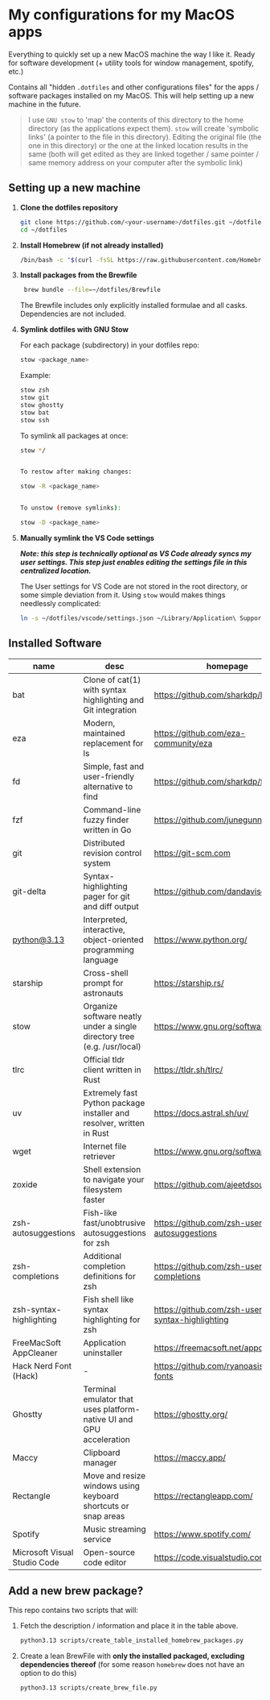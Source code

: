 # My configurations for my MacOS apps 

Everything to quickly set up a new MacOS machine the way I like it. Ready for software development (+ utility tools for window management, spotify, etc.)

Contains all "hidden `.dotfiles` and other configurations files" for the apps / software packages installed on my MacOS. 
This will help setting up a new machine in the future. 

> I use `GNU stow` to 'map' the contents of this directory to the home directory (as the applications expect them). `stow` will create 'symbolic links' (a pointer to the file in this directory). Editing the original file (the one in this directory) or the one at the linked location results in the same (both will get edited as they are linked together / same pointer / same memory address on your computer after the symbolic link)

## Setting up a new machine 
1. **Clone the dotfiles repository**
	```bash
	git clone https://github.com/<your-username>/dotfiles.git ~/dotfiles
	cd ~/dotfiles
	```

2. **Install Homebrew (if not already installed)**
	```bash 
	/bin/bash -c "$(curl -fsSL https://raw.githubusercontent.com/Homebrew/install/HEAD/install.sh)"
	```
4. **Install packages from the Brewfile**

   ```bash
	brew bundle --file=~/dotfiles/Brewfile
	```
	The Brewfile includes only explicitly installed formulae and all casks. Dependencies are not included.

1. **Symlink dotfiles with GNU Stow**

	For each package (subdirectory) in your dotfiles repo:
	```bash
	stow <package_name>
	```

	Example:
	```bash
	stow zsh
	stow git
	stow ghostty
	stow bat
	stow ssh
	```

	To symlink all packages at once:
	```bash
	stow */


	To restow after making changes:

	stow -R <package_name>


	To unstow (remove symlinks):

	stow -D <package_name>
	```
1. **Manually symlink the VS Code settings**
   
   ***Note: this step is technically optional as VS Code already syncs my user settings. This step just enables editing the settings file in this centralized location.***
   
   The User settings for VS Code are not stored in the root directory, or some simple deviation from it. Using `stow` would makes things needlessly complicated: 
   ```bash
   ln -s ~/dotfiles/vscode/settings.json ~/Library/Application\ Support/Code/User/settings.json
   ```

## Installed Software

| name                         | desc                                                                     | homepage                                             | formula/cask |
| ---------------------------- | ------------------------------------------------------------------------ | ---------------------------------------------------- | ------------ |
| bat                          | Clone of cat(1) with syntax highlighting and Git integration             | https://github.com/sharkdp/bat                       | formula      |
| eza                          | Modern, maintained replacement for ls                                    | https://github.com/eza-community/eza                 | formula      |
| fd                           | Simple, fast and user-friendly alternative to find                       | https://github.com/sharkdp/fd                        | formula      |
| fzf                          | Command-line fuzzy finder written in Go                                  | https://github.com/junegunn/fzf                      | formula      |
| git                          | Distributed revision control system                                      | https://git-scm.com                                  | formula      |
| git-delta                    | Syntax-highlighting pager for git and diff output                        | https://github.com/dandavison/delta                  | formula      |
| python@3.13                  | Interpreted, interactive, object-oriented programming language           | https://www.python.org/                              | formula      |
| starship                     | Cross-shell prompt for astronauts                                        | https://starship.rs/                                 | formula      |
| stow                         | Organize software neatly under a single directory tree (e.g. /usr/local) | https://www.gnu.org/software/stow/                   | formula      |
| tlrc                         | Official tldr client written in Rust                                     | https://tldr.sh/tlrc/                                | formula      |
| uv                           | Extremely fast Python package installer and resolver, written in Rust    | https://docs.astral.sh/uv/                           | formula      |
| wget                         | Internet file retriever                                                  | https://www.gnu.org/software/wget/                   | formula      |
| zoxide                       | Shell extension to navigate your filesystem faster                       | https://github.com/ajeetdsouza/zoxide                | formula      |
| zsh-autosuggestions          | Fish-like fast/unobtrusive autosuggestions for zsh                       | https://github.com/zsh-users/zsh-autosuggestions     | formula      |
| zsh-completions              | Additional completion definitions for zsh                                | https://github.com/zsh-users/zsh-completions         | formula      |
| zsh-syntax-highlighting      | Fish shell like syntax highlighting for zsh                              | https://github.com/zsh-users/zsh-syntax-highlighting | formula      |
| FreeMacSoft AppCleaner       | Application uninstaller                                                  | https://freemacsoft.net/appcleaner/                  | cask         |
| Hack Nerd Font (Hack)        | -                                                                        | https://github.com/ryanoasis/nerd-fonts              | cask         |
| Ghostty                      | Terminal emulator that uses platform-native UI and GPU acceleration      | https://ghostty.org/                                 | cask         |
| Maccy                        | Clipboard manager                                                        | https://maccy.app/                                   | cask         |
| Rectangle                    | Move and resize windows using keyboard shortcuts or snap areas           | https://rectangleapp.com/                            | cask         |
| Spotify                      | Music streaming service                                                  | https://www.spotify.com/                             | cask         |
| Microsoft Visual Studio Code | Open-source code editor                                                  | https://code.visualstudio.com/                       | cask         |

## Add a new brew package? 
This repo contains two scripts that will: 
1. Fetch the description / information and place it in the table above.  
	```bash
	python3.13 scripts/create_table_installed_homebrew_packages.py
	```
2. Create a lean BrewFile with **only the installed packaged, excluding dependencies thereof** (for some reason `homebrew` does not have an option to do this)
	```bash
	python3.13 scripts/create_brew_file.py
	```